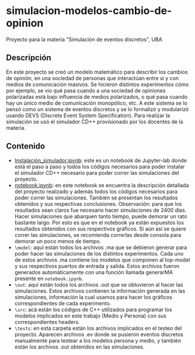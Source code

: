 # simulacion-modelos-cambio-de-opinion
Proyecto para la materia "Simulación de eventos discretos", UBA

## Descripción 
En este proyecto se creó un modelo matemático para describir los cambios de opinión, en una sociedad de personas que interactúan entre si y con medios de comunicación masivos. Se hicieron distintos experimentos cómo por ejemplo, se vio qué pasa cuando a una sociedad de opiniones polarizadas está bajo influencia de medios polarizados, o qué pasa cuando hay un único medio de comunicación monopólico, etc. 
A este sistema se lo pensó como un sistema de eventos discretos y se lo formalizó y modularizó usando DEVS (Discrete Event System Specification). 
Para realizar la simulación se usó el simulador CD++ provisionado por los docentes de la materia. 

## Contenido
- [Instalación_simulador.ipynb](./Instalación_simulador.ipynb): este es un notebook de Jupyter-lab donde está el paso a paso y todos los códigos necesarios para poder instalar el simulador CD++ necesario para poder correr las simulaciones del proyecto.
- [notebook.ipynb](./notebook.ipynb): en este notebook se encuentra la descripción detallada del proyecto realizado y además todos los códigos necesarios para poder correr las simulaciones. También se presentan los resultados obtenidos y sus respectivas conclusiones. Observación: para que los resultados sean claros fue necesario hacer simulaciones de 2400 días. Hacer simulaciones que abarquen tanto tiempo, puede demorar un rato bastante largo. Por esto es que en el notebook ya están expuestos los resultados obtenidos con sus respectivos gráficos. Si aún así se quiere correr las simulaciones, se recomienda correrlas desde consola para demorar un poco menos de tiempo. 
- `\model`: aquí están todos los archivos .ma que se debieron generar para poder hacer las simulaciones de los distintos experimentos. Cada uno de estos archivos .ma contiene los modelos que componen al top-model y sus respectivos puertos de entrada y salida. Estos archivos fueron generados automáticamente con una función llamada generarMA presente en `notebook.ipynb`.
- `\out`: aquí están todos los archivos .out que se obtuvieron al hacer las simulaciones. Estos archivos contienen la información generada en las simulaciones, información la cual usamos para hacer los gráficos correspondientes de cada experimento.
- `\src`: acá están los códigos de C++ utilizados para programar los modelos implicados en este trabajo (Medio y Persona) con sus correspondientes headers.
- `\tests`: en esta carpeta están los archivos implicados en el testeo del proyecto. Aparecen archivos .ev donde se pusieron eventos discretos manualmente para testear a los modelos persona y medio, y también están los archivos .out obtenidos en las simulaciones. 
